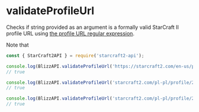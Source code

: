 # validateProfileUrl

Checks if string provided as an argument is a formally valid StarCraft II profile URL using [the profile URL regular expression](/docs/utils/profileUrlRegex.md).

Note that

```js
const { StarCraft2API } = require('starcraft2-api');

console.log(BlizzAPI.validateProfileUrl('https://starcraft2.com/en-us/profile/1/2/242838');
// true

console.log(BlizzAPI.validateProfileUrl('starcraft2.com/pl-pl/profile/2/1/5593296');
// true

console.log(BlizzAPI.validateProfileUrl('starcraft2.com/pl-pl/profile/2/1/5593296');
// true

```